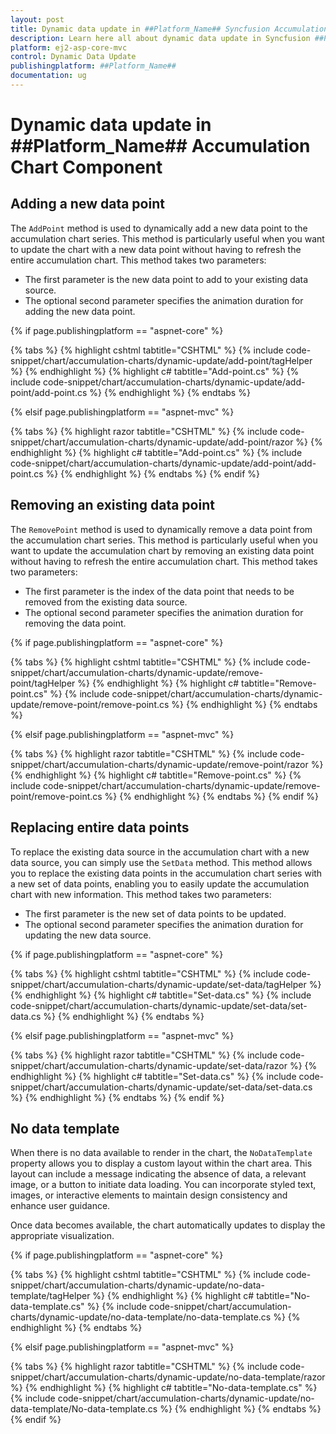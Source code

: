 ```yaml
---
layout: post
title: Dynamic data update in ##Platform_Name## Syncfusion Accumulation Chart Component
description: Learn here all about dynamic data update in Syncfusion ##Platform_Name## Accumulation Chart component of Syncfusion Essential JS 2 and more.
platform: ej2-asp-core-mvc
control: Dynamic Data Update
publishingplatform: ##Platform_Name##
documentation: ug
---
```



# Dynamic data update in ##Platform_Name## Accumulation Chart Component

## Adding a new data point

The `AddPoint` method is used to dynamically add a new data point to the accumulation chart series. This method is particularly useful when you want to update the chart with a new data point without having to refresh the entire accumulation chart. This method takes two parameters:

* The first parameter is the new data point to add to your existing data source.
* The optional second parameter specifies the animation duration for adding the new data point.

{% if page.publishingplatform == "aspnet-core" %}

{% tabs %}
{% highlight cshtml tabtitle="CSHTML" %}
{% include code-snippet/chart/accumulation-charts/dynamic-update/add-point/tagHelper %}
{% endhighlight %}
{% highlight c# tabtitle="Add-point.cs" %}
{% include code-snippet/chart/accumulation-charts/dynamic-update/add-point/add-point.cs %}
{% endhighlight %}
{% endtabs %}

{% elsif page.publishingplatform == "aspnet-mvc" %}

{% tabs %}
{% highlight razor tabtitle="CSHTML" %}
{% include code-snippet/chart/accumulation-charts/dynamic-update/add-point/razor %}
{% endhighlight %}
{% highlight c# tabtitle="Add-point.cs" %}
{% include code-snippet/chart/accumulation-charts/dynamic-update/add-point/add-point.cs %}
{% endhighlight %}
{% endtabs %}
{% endif %}



## Removing an existing data point

The `RemovePoint` method is used to dynamically remove a data point from the accumulation chart series. This method is particularly useful when you want to update the accumulation chart by removing an existing data point without having to refresh the entire accumulation chart. This method takes two parameters:

* The first parameter is the index of the data point that needs to be removed from the existing data source.
* The optional second parameter specifies the animation duration for removing the data point.

{% if page.publishingplatform == "aspnet-core" %}

{% tabs %}
{% highlight cshtml tabtitle="CSHTML" %}
{% include code-snippet/chart/accumulation-charts/dynamic-update/remove-point/tagHelper %}
{% endhighlight %}
{% highlight c# tabtitle="Remove-point.cs" %}
{% include code-snippet/chart/accumulation-charts/dynamic-update/remove-point/remove-point.cs %}
{% endhighlight %}
{% endtabs %}

{% elsif page.publishingplatform == "aspnet-mvc" %}

{% tabs %}
{% highlight razor tabtitle="CSHTML" %}
{% include code-snippet/chart/accumulation-charts/dynamic-update/remove-point/razor %}
{% endhighlight %}
{% highlight c# tabtitle="Remove-point.cs" %}
{% include code-snippet/chart/accumulation-charts/dynamic-update/remove-point/remove-point.cs %}
{% endhighlight %}
{% endtabs %}
{% endif %}



## Replacing entire data points

To replace the existing data source in the accumulation chart with a new data source, you can simply use the `SetData` method. This method allows you to replace the existing data points in the accumulation chart series with a new set of data points, enabling you to easily update the accumulation chart with new information. This method takes two parameters:

* The first parameter is the new set of data points to be updated.
* The optional second parameter specifies the animation duration for updating the new data source.

{% if page.publishingplatform == "aspnet-core" %}

{% tabs %}
{% highlight cshtml tabtitle="CSHTML" %}
{% include code-snippet/chart/accumulation-charts/dynamic-update/set-data/tagHelper %}
{% endhighlight %}
{% highlight c# tabtitle="Set-data.cs" %}
{% include code-snippet/chart/accumulation-charts/dynamic-update/set-data/set-data.cs %}
{% endhighlight %}
{% endtabs %}

{% elsif page.publishingplatform == "aspnet-mvc" %}

{% tabs %}
{% highlight razor tabtitle="CSHTML" %}
{% include code-snippet/chart/accumulation-charts/dynamic-update/set-data/razor %}
{% endhighlight %}
{% highlight c# tabtitle="Set-data.cs" %}
{% include code-snippet/chart/accumulation-charts/dynamic-update/set-data/set-data.cs %}
{% endhighlight %}
{% endtabs %}
{% endif %}

## No data template

When there is no data available to render in the chart, the `NoDataTemplate` property allows you to display a custom layout within the chart area. This layout can include a message indicating the absence of data, a relevant image, or a button to initiate data loading. You can incorporate styled text, images, or interactive elements to maintain design consistency and enhance user guidance.

Once data becomes available, the chart automatically updates to display the appropriate visualization.

{% if page.publishingplatform == "aspnet-core" %}

{% tabs %}
{% highlight cshtml tabtitle="CSHTML" %}
{% include code-snippet/chart/accumulation-charts/dynamic-update/no-data-template/tagHelper %}
{% endhighlight %}
{% highlight c# tabtitle="No-data-template.cs" %}
{% include code-snippet/chart/accumulation-charts/dynamic-update/no-data-template/no-data-template.cs %}
{% endhighlight %}
{% endtabs %}

{% elsif page.publishingplatform == "aspnet-mvc" %}

{% tabs %}
{% highlight razor tabtitle="CSHTML" %}
{% include code-snippet/chart/accumulation-charts/dynamic-update/no-data-template/razor %}
{% endhighlight %}
{% highlight c# tabtitle="No-data-template.cs" %}
{% include code-snippet/chart/accumulation-charts/dynamic-update/no-data-template/No-data-template.cs %}
{% endhighlight %}
{% endtabs %}
{% endif %}
